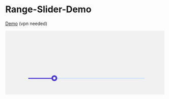 # Range-Slider-Demo

[Demo](https://stackblitz.com/github/moein459/range-slider-demo) 
(vpn needed)

![Optional Slider](./src/assets/demo.gif)
